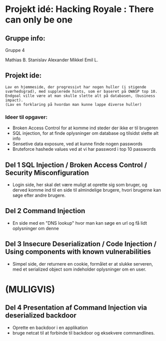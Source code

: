 # Projekt idé: Hacking Royale : There can only be one

## Gruppe info: 
Gruppe 4

Mathias B.
Stanislav
Alexander
Mikkel Emil L.

## Projekt ide:
    Lav en hjemmeside, der progressivt har nogen huller (i stigende sværhedsgrad), med supplerede hints, som er baseret på OWASP top 10.
    Endgoal ville være at man skulle slette alt på databasen, (business impact).
    (Lav en forklaring på hvordan man kunne lappe diverse huller)

### Ideer til opgaver: 
- Broken Access Control for at komme ind steder der ikke er til brugeren
- SQL injection, for at finde oplysninger om database og tilsidst slette alt info
- Sensetive data exposure, ved at kunne finde nogen passwords
- Bruteforce hashede values ved at vi har password i top 10 passwords 


## Del 1 SQL Injection / Broken Access Control / Security Misconfiguration
- Login side, her skal det være muligt at oprette sig som bruger, og derved komme ind til en side til almindelige brugere, hvori brugerne kan søge efter andre brugere. 



## Del 2 Command Injection
- En side med en "DNS lookup" hvor man kan søge en url og få lidt oplysninger om denne


## Del 3 Insecure Deserialization / Code Injection / Using components with known vulnerabilities
- Simpel side, der returnere en cookie, formålet er at slukke serveren, med et serialized object som indeholder oplysninger om en user.


# (MULIGVIS)
## Del 4 Presentation af Command Injection via deserialized backdoor
- Oprette en backdoor i en applikation
- bruge netcat til at forbinde til backdoor og eksekvere commandlines.
